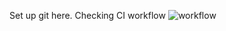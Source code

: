 Set up git here.
Checking CI workflow
![workflow](https://github.com/BogPomozet/sem/actions/workflows/main.yml/badge.svg)
